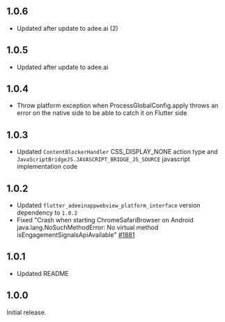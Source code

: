 ## 1.0.6
 - Updated after update to adee.ai (2)

## 1.0.5
 - Updated after update to adee.ai

## 1.0.4

- Throw platform exception when ProcessGlobalConfig.apply throws an error on the native side to be able to catch it on Flutter side

## 1.0.3

- Updated `ContentBlockerHandler` CSS_DISPLAY_NONE action type and `JavaScriptBridgeJS.JAVASCRIPT_BRIDGE_JS_SOURCE` javascript implementation code

## 1.0.2

- Updated `flutter_adeeinappwebview_platform_interface` version dependency to `1.0.2` 
- Fixed "Crash when starting ChromeSafariBrowser on Android java.lang.NoSuchMethodError: No virtual method isEngagementSignalsApiAvailable" [#1881](https://github.com/javadtaghia/flutter_adeeinappwebview/issues/1881)

## 1.0.1

- Updated README

## 1.0.0

Initial release.
